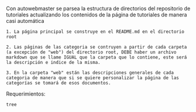 Con autowebmaster se parsea la estructura de directorios del repositorio de tutoriales actualizando los contenidos de la página de tutoriales de manera casi automática

    1. La página principal se construye en el README.md en el directorio root

    2. Las páginas de las categoria se contruyen a partir de cada carpeta (a excepción de "web") del directorio root, DEBE haber un archivo markdown que se llame IGUAL que la carpeta que lo contiene, este será la descripción e indice de la misma.
	
	3. En la carpeta "web" están las descripciones generales de cada categoria de manera que si se quiere personalizar la página de las categorías se tomará de esos documentos.


Requerimientos:

	tree
